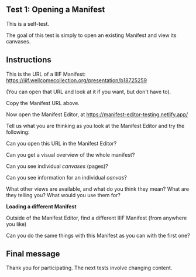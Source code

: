 ## Test 1: Opening a Manifest

This is a self-test.

<!-- lb: welcome message -->
The goal of this test is simply to open an existing Manifest and view its canvases.

## Instructions

This is the URL of a IIIF Manifest: 
https://iiif.wellcomecollection.org/presentation/b18725259

(You can open that URL and look at it if you want, but don't have to).

Copy the Manifest URL above.

Now open the Manifest Editor, at
https://manifest-editor-testing.netlify.app/

Tell us what you are thinking as you look at the Manifest Editor and try the following:

Can you open this URL in the Manifest Editor?

Can you get a visual overview of the whole manifest?

Can you see individual _canvases_ (pages)?

Can you see information for an individual _canvas_?

What other views are available, and what do you think they mean? What are they telling you? 
What would you use them for?

**Loading a different Manifest**

Outside of the Manifest Editor, find a different IIIF Manifest (from anywhere you like)

Can you do the same things with this Manifest as you can with the first one?

## Final message

Thank you for participating. The next tests involve changing content.
